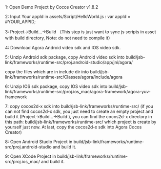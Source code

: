 1: Open Demo Project by Cocos Creator v1.8.2
 
2: Input Your appId in assets/Script/HelloWorld.js : var appId = #YOUR_APPID;

3:  Project->Build...->Build （This step is just want to sync js scripts in asset with build directory, Note:  do not need to compile it）

4: Download Agora Android video sdk and IOS video sdk.

5: Unzip Android sdk package, copy Android video sdk into build/jsb-link/frameworks/runtime-src/proj.android-studio/app/jni/agora/
 
copy the files which are in include dir into build/jsb-link/frameworks/runtime-src/Classes/agora/include/agora
 

6: Unzip IOS sdk package, copy IOS video sdk into build/jsb-link/frameworks/runtime-src/proj.ios_mac/agora-framework/agora-yuv-framework

7: copy cocos2d-x sdk into build/jsb-link/frameworks/runtime-src/  (if you can not find cocos2d-x sdk, you just need to create an empty project and build it (Project->Build...->Build ), you can find the cocos2d-x directory in this path: build/jsb-link/frameworks/runtime-src/  which project is create by yourself just now. At last, copy the cocos2d-x sdk into Agora Cocos Creator)

8: Open Android Studio Project in build/jsb-link/frameworks/runtime-src/proj.android-studio and build it.

9: Open XCode Project in build/jsb-link/frameworks/runtime-src/proj.ios_mac/ and build it.
